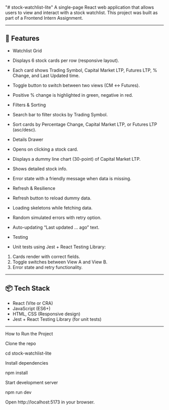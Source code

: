 "# stock-watchlist-lite" 
A single-page React web application that allows users to view and interact with a stock watchlist. 
This project was built as part of a Frontend Intern Assignment.

---

## 🚀 Features

- Watchlist Grid 
- Displays 6 stock cards per row (responsive layout). 
- Each card shows Trading Symbol, Capital Market LTP, Futures LTP, % Change, and Last Updated time. 
- Toggle button to switch between two views (CM ↔ Futures).  
- Positive % change is highlighted in green, negative in red. 

- Filters & Sorting 
- Search bar to filter stocks by Trading Symbol. 
- Sort cards by Percentage Change, Capital Market LTP, or Futures LTP (asc/desc). 

- Details Drawer 
- Opens on clicking a stock card. 
- Displays a dummy line chart (30-point) of Capital Market LTP. 
- Shows detailed stock info. 
- Error state with a friendly message when data is missing. 

- Refresh & Resilience 
- Refresh button to reload dummy data. 
- Loading skeletons while fetching data. 
- Random simulated errors with retry option. 
- Auto-updating “Last updated … ago” text. 

- Testing 
- Unit tests using Jest + React Testing Library: 
1. Cards render with correct fields. 
2. Toggle switches between View A and View B. 
3. Error state and retry functionality. 

---

## 📦 Tech Stack

- React (Vite or CRA) 
- JavaScript (ES6+) 
- HTML, CSS (Responsive design) 
- Jest + React Testing Library (for unit tests) 

---
How to Run the Project

Clone the repo


cd stock-watchlist-lite


Install dependencies

npm install


Start development server

npm run dev


Open http://localhost:5173
 in your browser.
